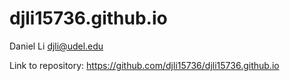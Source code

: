 # djli15736.github.io
Daniel Li djli@udel.edu

Link to repository: https://github.com/djli15736/djli15736.github.io
